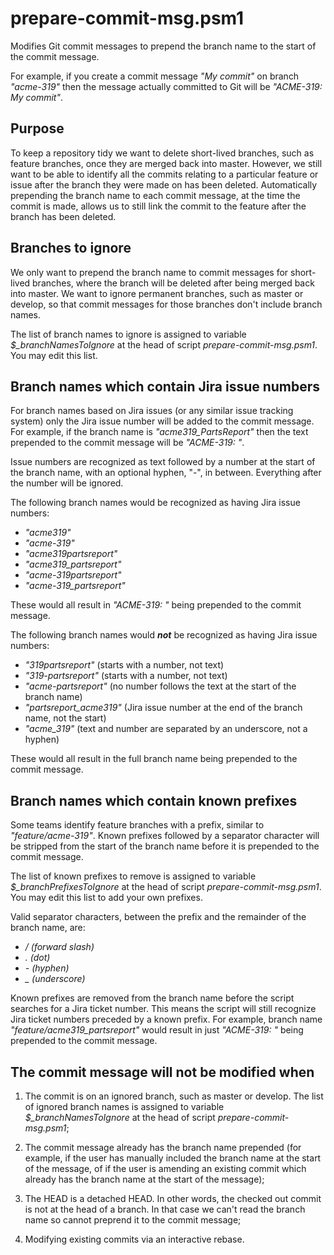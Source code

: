 # prepare-commit-msg.psm1

Modifies Git commit messages to prepend the branch name to the start of the commit message.

For example, if you create a commit message *"My commit"* on branch *"acme-319"* then the message actually committed to Git will be *"ACME-319: My commit"*.

## Purpose
To keep a repository tidy we want to delete short-lived branches, such as feature branches, once they are merged back into master.  However, we still want to be able to identify all the commits relating to a particular feature or issue after the branch they were made on has been deleted.  Automatically prepending the branch name to each commit message, at the time the commit is made, allows us to still link the commit to the feature after the branch has been deleted.

## Branches to ignore
We only want to prepend the branch name to commit messages for short-lived branches, where the branch will be deleted after being merged back into master.  We want to ignore permanent branches, such as master or develop, so that commit messages for those branches don't include branch names.  

The list of branch names to ignore is assigned to variable *$_branchNamesToIgnore* at the head of script *prepare-commit-msg.psm1*.  You may edit this list.

## Branch names which contain Jira issue numbers
For branch names based on Jira issues (or any similar issue tracking system) only the Jira issue number will be added to the commit message.  For example, if the branch name is *"acme319_PartsReport"* then the text prepended to the commit message will be *"ACME-319: "*.  

Issue numbers are recognized as text followed by a number at the start of the branch name, with an optional hyphen, "-", in between.  Everything after the number will be ignored.

The following branch names would be recognized as having Jira issue numbers:

* *"acme319"*
* *"acme-319"*
* *"acme319partsreport"*
* *"acme319_partsreport"*
* *"acme-319partsreport"*
* *"acme-319_partsreport"*

These would all result in *"ACME-319: "* being prepended to the commit message.

The following branch names would ***not*** be recognized as having Jira issue numbers:

* *"319partsreport"*		(starts with a number, not text)
* *"319-partsreport"*		(starts with a number, not text)
* *"acme-partsreport"*		(no number follows the text at the start of the branch name)
* *"partsreport_acme319"*	(Jira issue number at the end of the branch name, not the start)
* *"acme_319"*				(text and number are separated by an underscore, not a hyphen)

These would all result in the full branch name being prepended to the commit message.

## Branch names which contain known prefixes
Some teams identify feature branches with a prefix, similar to *"feature/acme-319"*.  Known prefixes followed by a separator character will be stripped from the start of the branch name before it is prepended to the commit message.

The list of known prefixes to remove is assigned to variable *$_branchPrefixesToIgnore* at the head of script *prepare-commit-msg.psm1*.  You may edit this list to add your own prefixes.

Valid separator characters, between the prefix and the remainder of the branch name, are:

* */ (forward slash)*
* *. (dot)*
* *- (hyphen)*
* *_ (underscore)*

Known prefixes are removed from the branch name before the script searches for a Jira ticket number.  This means the script will still recognize Jira ticket numbers preceded by a known prefix.  For example, branch name *"feature/acme319_partsreport"* would result in just *"ACME-319: "* being prepended to the commit message.

## The commit message will not be modified when
1. The commit is on an ignored branch, such as master or develop.  The list of ignored branch names is assigned to variable *$_branchNamesToIgnore* at the head of script *prepare-commit-msg.psm1*;

1. The commit message already has the branch name prepended (for example, if the user has manually included the branch name at the start of the message, of if the user is amending an existing commit which already has the branch name at the start of the message);

1. The HEAD is a detached HEAD.  In other words, the checked out commit is not at the head of a branch.  In that case we can't read the branch name so cannot preprend it to the commit message;

1. Modifying existing commits via an interactive rebase.